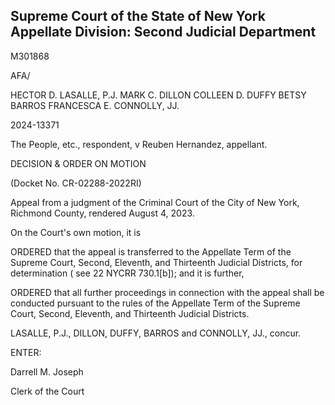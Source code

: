 ## Supreme Court of the State of New York Appellate Division: Second Judicial Department

M301868

AFA/

HECTOR D. LASALLE, P.J. MARK C. DILLON COLLEEN D. DUFFY BETSY BARROS FRANCESCA E. CONNOLLY, JJ.

2024-13371

The People, etc., respondent, v Reuben Hernandez, appellant.

DECISION &amp; ORDER ON MOTION

(Docket No. CR-02288-2022RI)

Appeal from a judgment of the Criminal Court of the City of New York, Richmond County, rendered August 4, 2023.

On the Court's own motion, it is

ORDERED that the appeal is transferred to the Appellate Term of the Supreme Court, Second, Eleventh, and Thirteenth Judicial Districts, for determination ( see 22 NYCRR 730.1[b]); and it is further,

ORDERED that all  further  proceedings  in  connection  with  the  appeal  shall  be conducted pursuant to the rules of the Appellate Term of the Supreme Court, Second, Eleventh, and Thirteenth Judicial Districts.

LASALLE, P.J., DILLON, DUFFY, BARROS and CONNOLLY, JJ., concur.

<!-- image -->

ENTER:

Darrell M. Joseph

Clerk of the Court